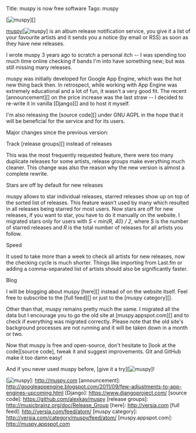 Title: muspy is now free software
Tags: muspy

[![muspy][]][]

[muspy][![muspy][]] is an album release notification service, you give
it a list of your favourite artists and it sends you a notice (by email
or RSS) as soon as they have new releases.


I wrote muspy 3 years ago to scratch a personal itch -- I was spending
too much time online checking if bands I'm into have something new; but
was still missing many releases.


muspy was initially developed for Google App Engine, which was the hot
new thing back then. In retrospect, while working with App Engine was
extremely educational and a lot of fun, it wasn't a very good fit. The
recent [announcement][] on the price increase was the last straw -- I
decided to re-write it in vanilla [Django][] and to host it myself.


I'm also releasing the [source code][] under GNU AGPL in the hope that
it will be beneficial for the service and for its users.


Major changes since the previous version:

Track [release groups][] instead of releases


This was the most frequently requested feature, there were too many
duplicate releases for some artists, release groups make everything
much cleaner. This change was also the reason why the new version is
almost a complete rewrite.

Stars are off by default for new releases


muspy allows to star individual releases, starred releases show up
on top of the sorted list of releases. This feature wasn't used by
many which resulted in all releases being starred for most users.
Now stars are off for new releases, if you want to star, you have to
do it manually on the website. I migrated stars only for users with
*S \< min(R, 40) / 2*, where *S* is the number of starred releases
and *R* is the total number of releases for all artists you follow.

Speed


It used to take more than a week to check all artists for new
releases, now the checking cycle is much shorter. Things like
importing from Last.fm or adding a comma-separated list of artists
should also be significantly faster.

Blog


I will be blogging about muspy [here][] instead of on the website
itself. Feel free to subscribe to the [full feed][] or just to the
[muspy category][].


Other than that, muspy remains pretty much the same. I migrated all the
data but I encourage you to go the old site at [muspy.appspot.com][] and
to check if everything was migrated correctly. Please note that the old
site's background processes are not running and it will be taken down in
a month or two.


Now that muspy is free and open-source, don't hesitate to [look at the
code][source code], tweak it and suggest improvements. Git and GitHub
make it too damn easy!


And if you never used muspy before, [give it a try][![muspy][]]!


  [muspy]: http://versia.com/wp-content/uploads/2011/10/logo.gif "muspy"
  [![muspy][]]: http://muspy.com
  [announcement]: http://googleappengine.blogspot.com/2011/09/few-adjustments-to-app-engines-upcoming.html
  [Django]: https://www.djangoproject.com/
  [source code]: https://github.com/alexkay/muspy
  [release groups]: http://musicbrainz.org/doc/Release_Group
  [here]: http://versia.com
  [full feed]: http://versia.com/feed/atom/
  [muspy category]: http://versia.com/category/muspy/feed/atom/
  [muspy.appspot.com]: http://muspy.appspot.com
